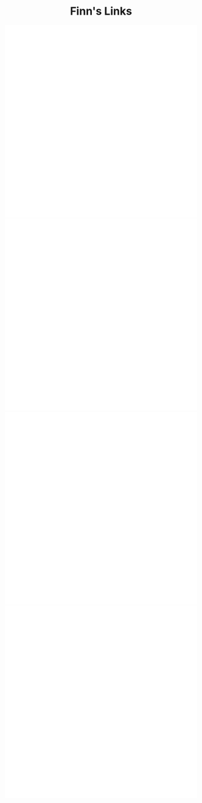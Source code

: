 <center> <h1> Finn's Links </h1> </center>

<main class="grid">
  <a href="./socials.md">
    <img src="./assets/images/icons/socials.png" alt="Socials">
  </a>
  <a href="./music.md">
    <img src="./assets/images/icons/music.png" alt="Music">
  </a>
  <a href="./physics.md">
    <img src="./assets/images/icons/physics.png" alt="Physics">
  </a>
  <a href="./old_things.md">
    <img src="./assets/images/icons/old_things.png" alt="Old Things">
  </a>
</main>
